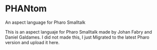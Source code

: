 # PHANtom
An aspect language for Pharo Smalltalk

This is an aspect languaje for Pharo Smalltalk made by Johan Fabry and Daniel Galdames. I did not made this, I just Migrated to the latest Pharo version and upload it here.
